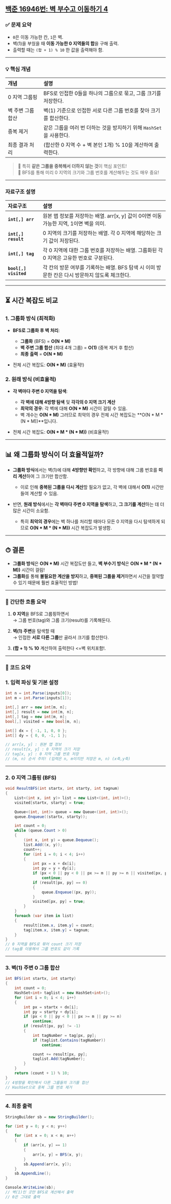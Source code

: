 ## [백준 16946번: 벽 부수고 이동하기 4](https://github.com/Syldris/Baekjoon-Study/tree/main/C%23/%EB%B0%B1%EC%A4%80/Gold/16946.%E2%80%85%EB%B2%BD%E2%80%85%EB%B6%80%EC%88%98%EA%B3%A0%E2%80%85%EC%9D%B4%EB%8F%99%ED%95%98%EA%B8%B0%E2%80%854)

### ✅ 문제 요약
- `0`은 이동 가능한 칸, `1`은 벽.
- 벽(1)을 부쉈을 때 **이동 가능한 0 지역들의 합**을 구해 출력.
- 출력할 때는 `(합 + 1) % 10` 한 값을 출력해야 함.

---

### 💡 핵심 개념

| 개념 | 설명 |
|:---|:---|
| 0 지역 그룹핑 | BFS로 인접한 0들을 하나의 그룹으로 묶고, 그룹 크기를 저장한다. |
| 벽 주변 그룹 합산 | 벽(1) 기준으로 인접한 서로 다른 그룹 번호를 찾아 크기를 합산한다. |
| 중복 제거 | 같은 그룹을 여러 번 더하는 것을 방지하기 위해 `HashSet`을 사용한다. |
| 최종 결과 처리 | (합산한 0 지역 수 + 벽 본인 1개) % 10을 계산하여 출력한다. |

> 🎯 특히 **같은 그룹을 중복해서 더하지 않는 것**이 핵심 포인트!  
> 🎯 BFS를 통해 미리 0 지역의 크기와 그룹 번호를 계산해두는 것도 매우 중요!

---
### 자료구조 설명

| 자료구조   | 설명 |
|:---        |:---  |
| **`int[,] arr`** | 원본 맵 정보를 저장하는 배열. arr[x, y] 값이 0이면 이동 가능한 지역, 1이면 벽을 의미. |
| **`int[,] result`** | 0 지역의 크기를 저장하는 배열. 각 0 지역에 해당하는 크기 값이 저장된다. |
| **`int[,] tag`** | 각 0 지역에 대한 그룹 번호를 저장하는 배열. 그룹화된 각 0 지역은 고유한 번호로 구분된다. |
| **`bool[,] visited`** | 각 칸의 방문 여부를 기록하는 배열. BFS 탐색 시 이미 방문한 칸은 다시 방문하지 않도록 체크한다. |

---

## ⏳ 시간 복잡도 비교

### 1. **그룹화 방식 (최적화)**

- **BFS로 그룹화 후 벽 처리**:  
  - **그룹화** (BFS) = **O(N * M)**  
  - **벽 주변 그룹 합산** (최대 4개 그룹) = **O(1)** (중복 제거 후 합산)
  - **최종 출력** = **O(N * M)**

- 전체 시간 복잡도: **O(N * M)** (효율적!)

### 2. **원래 방식 (비효율적)**

- **각 벽마다 주변 0 지역을 탐색**:  
  - **각 벽에 대해 4방향 탐색** 및 **각각의 0 지역 크기 계산**  
  - **최악의 경우**: 각 벽에 대해 **O(N * M)** 시간이 걸릴 수 있음.
  - 벽 개수는  **O(N * M)**  그러므로 최악의 경우 전체 시간 복잡도는 **O(N * M * (N * M))**입니다.

- 전체 시간 복잡도: **O(N * M * (N * M))** (비효율적!)

---

## 📊 왜 **그룹화 방식**이 더 효율적일까?

- **그룹화 방식**에서는 벽(1)에 대해 **4방향만 확인**하고, 각 방향에 대해 그룹 번호를 **미리 계산**하여 그 크기만 합산함.  
  - 이로 인해 **중복된 그룹을 다시 계산**할 필요가 없고, 각 벽에 대해서 **O(1)** 시간만 들여 계산할 수 있음.
  
- 반면, **원래 방식**에서는 **각 벽마다 주변 0 지역을 탐색**하고, **그 크기를 계산**하는 데 더 많은 시간이 소요함.  
  - 특히 **최악의 경우**에는 벽 하나를 처리할 때마다 모든 0 지역을 다시 탐색하게 되므로 **O(N * M * (N * M))** 시간 복잡도가 발생함.

---

## ⏱ 결론

- **그룹화 방식**은 **O(N * M)** 시간 복잡도만 들고, **벽 부수기 방식**은 **O(N * M * (N * M))** 시간이 걸림!
- **그룹화**를 통해 **불필요한 계산을 방지**하고, **중복된 그룹을 제거**하면서 시간을 절약할 수 있기 때문에 훨씬 효율적인 방법!

---

### 🎯 간단한 흐름 요약

1. **0 지역**을 BFS로 그룹핑하면서  
   → 그룹 번호(tag)와 그룹 크기(result)를 기록해둔다.

2. **벽(1) 주변**을 탐색할 때  
   → 인접한 **서로 다른 그룹**만 골라서 크기를 합산한다.

3. **(합 + 1) % 10** 계산하여 출력한다 <=벽 위치포함!.

---

### 📜 코드 요약

### 1. 입력 파싱 및 기본 설정

```csharp
int n = int.Parse(inputs[0]);
int m = int.Parse(inputs[1]);

int[,] arr = new int[m, n];
int[,] result = new int[m, n];
int[,] tag = new int[m, n];
bool[,] visited = new bool[m, n];

int[] dx = { -1, 1, 0, 0 };
int[] dy = { 0, 0, -1, 1 };

// arr[x, y] : 원본 맵 정보
// result[x, y] : 0 지역의 크기 저장
// tag[x, y] : 0 지역 그룹 번호 저장
// (m, n) 순서 주의! (입력은 n, m이지만 저장은 m, n) (x축,y축)
```
---
### 2. 0 지역 그룹핑 (BFS)
```csharp
void ResultBFS(int startx, int starty, int tagnum)
{
    List<(int x, int y)> list = new List<(int, int)>();
    visited[startx, starty] = true;

    Queue<(int, int)> queue = new Queue<(int, int)>();
    queue.Enqueue((startx, starty));

    int count = 0;
    while (queue.Count > 0)
    {
        (int x, int y) = queue.Dequeue();
        list.Add((x, y));
        count++;
        for (int i = 0; i < 4; i++)
        {
            int px = x + dx[i];
            int py = y + dy[i];
            if (px < 0 || py < 0 || px >= m || py >= n || visited[px, py])
                continue;
            if (result[px, py] == 0)
            {
                queue.Enqueue((px, py));
            }
            visited[px, py] = true;
        }
    }
    foreach (var item in list)
    {
        result[item.x, item.y] = count;
        tag[item.x, item.y] = tagnum;
    }
}
// 0 지역을 BFS로 묶어 count 크기 저장
// tag를 이용해서 그룹 번호도 같이 기록
```
---
### 3. 벽(1) 주변 0 그룹 합산
```csharp
int BFS(int startx, int starty)
{
    int count = 0;
    HashSet<int> taglist = new HashSet<int>();
    for (int i = 0; i < 4; i++)
    {
        int px = startx + dx[i];
        int py = starty + dy[i];
        if (px < 0 || py < 0 || px >= m || py >= n)
            continue;
        if (result[px, py] != -1)
        {
            int tagNumber = tag[px, py];
            if (taglist.Contains(tagNumber))
                continue;

            count += result[px, py];
            taglist.Add(tagNumber);
        }
    }
    return (count + 1) % 10;
}
// 4방향을 확인해서 다른 그룹들의 크기를 합산
// HashSet으로 중복 그룹 번호 제거
```
---
### 4. 최종 출력
```csharp
StringBuilder sb = new StringBuilder();

for (int y = 0; y < n; y++)
{
    for (int x = 0; x < m; x++)
    {
        if (arr[x, y] == 1)
        {
            arr[x, y] = BFS(x, y);
        }
        sb.Append(arr[x, y]);
    }
    sb.AppendLine();
}

Console.WriteLine(sb);
// 벽(1)인 곳만 BFS로 계산해서 출력
// 0은 그대로 출력
```
